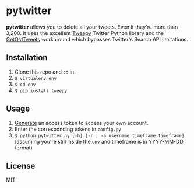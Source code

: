 # pytwitter

**pytwitter** allows you to delete all your tweets. Even if they're more than 3,200. It uses the excellent [Tweepy][tw] Twitter Python library and the [GetOldTweets][got] workaround which bypasses Twitter's Search API limitations.

## Installation

1. Clone this repo and `cd` in.
2. `$ virtualenv env`
3. `$ cd env`
4. `$ pip install tweepy`

## Usage

1. [Generate][access] an access token to access your own account.
2. Enter the corresponding tokens in `config.py`
3. `$ python pytwitter.py [-h] [-r | -a username timeframe timeframe]`  
(assuming you're still inside the `env` and timeframe is in YYYY-MM-DD format)

## License

MIT

[tw]: https://github.com/tweepy/tweepy
[access]: https://apps.twitter.com/app/new
[got]: https://github.com/Jefferson-Henrique/GetOldTweets
